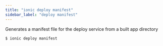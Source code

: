```yaml
---
title: "ionic deploy manifest"
sidebar_label: "deploy manifest"
---
```





Generates a manifest file for the deploy service from a built app directory

```shell
$ ionic deploy manifest
```

